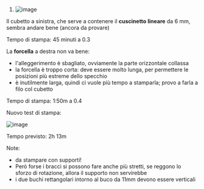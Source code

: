 1) ![image](https://github.com/jumpjack/heliostat/assets/1620953/6f445de9-fc84-4f1b-860d-8ed773a73b0c)

Il cubetto a sinistra, che serve a contenere il **cuscinetto lineare** da 6 mm, sembra andare bene (ancora da provare)

Tempo di stampa: 45 minuti a 0.3

La **forcella** a destra non va bene:
- l'alleggerimento è sbagliato, ovviamente la parte orizzontale collassa
- la forcella è troppo corta: deve essere molto lunga, per permettere le posizioni più estreme dello specchio
- è inutilmente larga, quindi ci vuole più tempo a stamparla; provo a farla a filo col cubetto

Tempo di stampa: 1:50m a 0.4

  
Nuovo test di stampa:

![image](https://github.com/jumpjack/heliostat/assets/1620953/1694ba30-d72d-469c-8e43-408ce19939a1)

Tempo previsto: 2h 13m

Note:

- da stampare con supporti!
- Però forse i bracci si possono fare anche più stretti, se reggono lo sforzo di rotazione, allora il supporto non servirebbe
- i due buchi rettangolari intorno al buco da 11mm devono essere verticali
